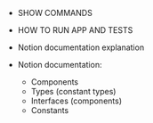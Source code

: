 -   SHOW COMMANDS
-   HOW TO RUN APP AND TESTS
-   Notion documentation explanation

-   Notion documentation:
    -   Components
    -   Types (constant types)
    -   Interfaces (components)
    -   Constants
